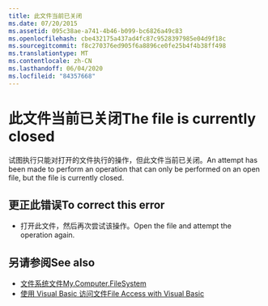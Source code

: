 ```yaml
---
title: 此文件当前已关闭
ms.date: 07/20/2015
ms.assetid: 095c38ae-a741-4b46-b099-bc6826a49c83
ms.openlocfilehash: cbe432175a437ad4fc87c9528397985e04d9f18c
ms.sourcegitcommit: f8c270376ed905f6a8896ce0fe25b4f4b38ff498
ms.translationtype: MT
ms.contentlocale: zh-CN
ms.lasthandoff: 06/04/2020
ms.locfileid: "84357668"
---
```

# <a name="the-file-is-currently-closed"></a><span data-ttu-id="00e2a-102">此文件当前已关闭</span><span class="sxs-lookup"><span data-stu-id="00e2a-102">The file is currently closed</span></span>
<span data-ttu-id="00e2a-103">试图执行只能对打开的文件执行的操作，但此文件当前已关闭。</span><span class="sxs-lookup"><span data-stu-id="00e2a-103">An attempt has been made to perform an operation that can only be performed on an open file, but the file is currently closed.</span></span>  
  
## <a name="to-correct-this-error"></a><span data-ttu-id="00e2a-104">更正此错误</span><span class="sxs-lookup"><span data-stu-id="00e2a-104">To correct this error</span></span>  
  
- <span data-ttu-id="00e2a-105">打开此文件，然后再次尝试该操作。</span><span class="sxs-lookup"><span data-stu-id="00e2a-105">Open the file and attempt the operation again.</span></span>  
  
## <a name="see-also"></a><span data-ttu-id="00e2a-106">另请参阅</span><span class="sxs-lookup"><span data-stu-id="00e2a-106">See also</span></span>

- [<span data-ttu-id="00e2a-107">文件系统文件</span><span class="sxs-lookup"><span data-stu-id="00e2a-107">My.Computer.FileSystem</span></span>](xref:Microsoft.VisualBasic.FileIO.FileSystem)
- [<span data-ttu-id="00e2a-108">使用 Visual Basic 访问文件</span><span class="sxs-lookup"><span data-stu-id="00e2a-108">File Access with Visual Basic</span></span>](../developing-apps/programming/drives-directories-files/file-access.md)
